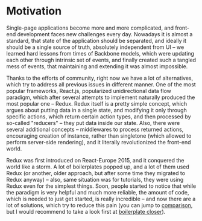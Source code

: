 # Motivation

Single-page applications become more and more complicated, and front-end development faces new challenges every day. Nowadays it is almost a standard, that state of the application should be separated, and ideally it should be a single source of truth, absolutely independent from UI – we learned hard lessons from times of Backbone models, which were updating each other through intrinsic set of events, and finally created such a tangled mess of events, that maintaining and extending it was almost impossible.

Thanks to the efforts of community, right now we have a lot of alternatives, which try to address all previous issues in different manner. One of the most popular frameworks, React.js, popularized unidirectional data flow paradigm, which after several attempts to implement naturally produced the most popular one – Redux. Redux itself is a pretty simple concept, which argues about putting data in a single state, and modifying it only through specific actions, which return certain action types, and then processed by so-called "reducers" – they put data inside our state. Also, there were several additional concepts – middlewares to process returned actions, encouraging creation of instance, rather than singletone \(which allowed to perform server-side rendering\), and it literally revolutionized the front-end world.

Redux was first introduced on React-Europe 2015, and it conquered the world like a storm. A lot of boilerplates popped up, and a lot of them used Redux (or another, older approach, but after some time they migrated to Redux anyway) – also, same situation was for tutorials, they were using Redux even for the simplest things. Soon, people started to notice that while the paradigm is very helpful and much more reliable, the amount of code, which is needed to just get started, is really incredible – and now there are a lot of solutions, which try to reduce this pain (you can jump to [comparison](./Comparison.md), but I would recommend to take a look first at [boilerplate closer](./Boilerplate)).



